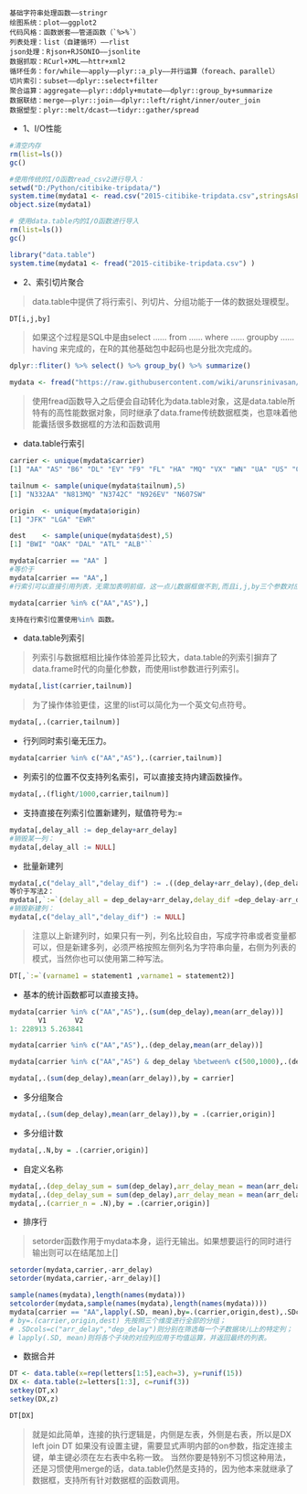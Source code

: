 ```
基础字符串处理函数——stringr
绘图系统：plot——ggplot2
代码风格：函数嵌套——管道函数（`%>%`）
列表处理：list（自建循环）——rlist
json处理：Rjson+RJSONIO——jsonlite
数据抓取：RCurl+XML——httr+xml2
循环任务：for/while——apply——plyr::a_ply——并行运算（foreach、parallel）
切片索引：subset——dplyr::select+filter
聚合运算：aggregate——plyr::ddply+mutate——dplyr::group_by+summarize
数据联结：merge——plyr::join——dplyr::left/right/inner/outer_join
数据塑型：plyr::melt/dcast——tidyr::gather/spread
```

- 1、I/O性能
```r
#清空内存
rm(list=ls())
gc()

#使用传统的I/O函数read_csv2进行导入：
setwd("D:/Python/citibike-tripdata/")
system.time(mydata1 <- read.csv("2015-citibike-tripdata.csv",stringsAsFactors = FALSE,check.names = FALSE))
object.size(mydata1)

# 使用data.table内的I/O函数进行导入
rm(list=ls())
gc()

library("data.table")
system.time(mydata1 <- fread("2015-citibike-tripdata.csv") )
```

- 2、索引切片聚合
> data.table中提供了将行索引、列切片、分组功能于一体的数据处理模型。
```r
DT[i,j,by]
```
> 如果这个过程是SQL中是由select …… from …… where …… groupby …… having 来完成的，在R的其他基础包中起码也是分批次完成的。
```r
dplyr::fliter() %>% select() %>% group_by() %>% summarize()
```

```r
mydata <- fread("https://raw.githubusercontent.com/wiki/arunsrinivasan/flights/NYCflights14/flights14.csv")
```
> 使用fread函数导入之后便会自动转化为data.table对象，这是data.table所特有的高性能数据对象，同时继承了data.frame传统数据框类，也意味着他能囊括很多数据框的方法和函数调用

- data.table行索引
```r
carrier <- unique(mydata$carrier)
[1] "AA" "AS" "B6" "DL" "EV" "F9" "FL" "HA" "MQ" "VX" "WN" "UA" "US" "OO"

tailnum <- sample(unique(mydata$tailnum),5)
[1] "N332AA" "N813MQ" "N3742C" "N926EV" "N607SW"

origin  <- unique(mydata$origin)
[1] "JFK" "LGA" "EWR"

dest    <- sample(unique(mydata$dest),5)
[1] "BWI" "OAK" "DAL" "ATL" "ALB"``

mydata[carrier == "AA" ]
#等价于
mydata[carrier == "AA",]
#行索引可以直接引用列表，无需加表明前缀，这一点儿数据框做不到,而且i,j,by三个参数对应的条件支持模糊识别，无论加“,”与否都可以返回正确结果。

mydata[carrier %in% c("AA","AS"),]

支持在行索引位置使用%in% 函数。
```
- data.table列索引
> 列索引与数据框相比操作体验差异比较大，data.table的列索引摒弃了data.frame时代的向量化参数，而使用list参数进行列索引。
```r
mydata[,list(carrier,tailnum)]
```

> 为了操作体验更佳，这里的list可以简化为一个英文句点符号。
```r
mydata[,.(carrier,tailnum)]
```

- 行列同时索引毫无压力。
```r
mydata[carrier %in% c("AA","AS"),.(carrier,tailnum)]
```

- 列索引的位置不仅支持列名索引，可以直接支持内建函数操作。
```r
mydata[,.(flight/1000,carrier,tailnum)]
```

- 支持直接在列索引位置新建列，赋值符号为:=
```r
mydata[,delay_all := dep_delay+arr_delay]
#销毁某一列：
mydata[,delay_all := NULL]
```

- 批量新建列
```r
mydata[,c("delay_all","delay_dif") := .((dep_delay+arr_delay),(dep_delay-arr_delay))]
等价于写法2：
mydata[,`:=`(delay_all = dep_delay+arr_delay,delay_dif =dep_delay-arr_delay )]
#销毁新建列：
mydata[,c("delay_all","delay_dif") := NULL]
```
> 注意以上新建列时，如果只有一列，列名比较自由，写成字符串或者变量都可以，但是新建多列，必须严格按照左侧列名为字符串向量，右侧为列表的模式，当然你也可以使用第二种写法。
```r
DT[,`:=`(varname1 = statement1 ,varname1 = statement2)]
```

- 基本的统计函数都可以直接支持。
```r
mydata[carrier %in% c("AA","AS"),.(sum(dep_delay),mean(arr_delay))]
       V1       V2
1: 228913 5.263841

mydata[carrier %in% c("AA","AS"),.(dep_delay,mean(arr_delay))]

mydata[carrier %in% c("AA","AS") & dep_delay %between% c(500,1000),.(dep_delay,arr_delay)]
```

```r
mydata[,.(sum(dep_delay),mean(arr_delay)),by = carrier]
```

- 多分组聚合
```r
mydata[,.(sum(dep_delay),mean(arr_delay)),by = .(carrier,origin)]
```
- 多分组计数
```r
mydata[,.N,by = .(carrier,origin)]
```

- 自定义名称
```r
mydata[,.(dep_delay_sum = sum(dep_delay),arr_delay_mean = mean(arr_delay)),by = carrier]
mydata[,.(dep_delay_sum = sum(dep_delay),arr_delay_mean = mean(arr_delay)),by = .(carrier,origin)]
mydata[,.(carrier_n = .N),by = .(carrier,origin)]
```

- 排序行
> setorder函数作用于mydata本身，运行无输出。如果想要运行的同时进行输出则可以在结尾加上[]
```R
setorder(mydata,carrier,-arr_delay)
setorder(mydata,carrier,-arr_delay)[]

sample(names(mydata),length(names(mydata)))
setcolorder(mydata,sample(names(mydata),length(names(mydata))))
mydata[carrier == "AA",lapply(.SD, mean),by=.(carrier,origin,dest),.SDcols=c("arr_delay","dep_delay")]
# by=.(carrier,origin,dest) 先按照三个维度进行全部的分组；
# .SDcols=c("arr_delay","dep_delay")则分别在筛选每一个子数据块儿上的特定列；
# lapply(.SD, mean)则将各个子块的对应列应用于均值运算，并返回最终的列表。
```
- 数据合并
```R
DT <- data.table(x=rep(letters[1:5],each=3), y=runif(15))
DX <- data.table(z=letters[1:3], c=runif(3))
setkey(DT,x)
setkey(DX,z)

DT[DX]
```
> 就是如此简单，连接的执行逻辑是，内侧是左表，外侧是右表，所以是DX left join DT
> 如果没有设置主键，需要显式声明内部的on参数，指定连接主键，单主键必须在左右表中名称一致。
> 当然你要是特别不习惯这种用法，还是习惯使用merge的话，data.table仍然是支持的，因为他本来就继承了数据框，支持所有针对数据框的函数调用。
